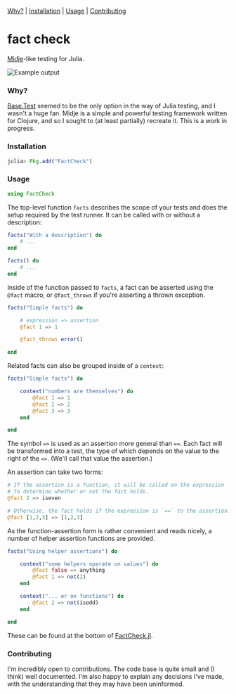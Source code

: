 [Why?](#why) |
[Installation](#installation) |
[Usage](#usage) |
[Contributing](#contributing)

# fact check

[Midje](https://github.com/marick/Midje)-like testing for Julia.

![Example output](http://img594.imageshack.us/img594/8189/screenshot20130329at222.png)

### Why?

[Base.Test](https://github.com/JuliaLang/julia/blob/master/base/test.jl) seemed to be the only option in the way of Julia testing, and I wasn't a huge fan.
Midje is a simple and powerful testing framework written for Clojure, and so I sought to (at least partially) recreate it.
This is a work in progress.

### Installation

```jl
julia> Pkg.add("FactCheck")
```

### Usage

```jl
using FactCheck
```

The top-level function `facts` describes the scope of your tests and does the setup required by the test runner.
It can be called with or without a description:

```jl
facts("With a description") do
    # ...
end

facts() do
    # ...
end
```

Inside of the function passed to `facts`, a fact can be asserted using the `@fact` macro, or `@fact_throws` if you're asserting a thrown exception.

```jl
facts("Simple facts") do

    # expression => assertion
    @fact 1 => 1

    @fact_throws error()

end
```

Related facts can also be grouped inside of a `context`:

```jl
facts("Simple facts") do

    context("numbers are themselves") do
        @fact 1 => 1
        @fact 2 => 2
        @fact 3 => 3
    end

end
```

The symbol `=>` is used as an assertion more general than `==`.
Each fact will be transformed into a test, the type of which depends on the value to the right of the `=>`. (We'll call that value the assertion.)

An assertion can take two forms:

```jl
# If the assertion is a function, it will be called on the expression
# to determine whether or not the fact holds.
@fact 2 => iseven

# Otherwise, the fact holds if the expression is `==` to the assertion.
@fact [1,2,3] => [1,2,3]
```

As the function-assertion form is rather convenient and reads nicely, a number of helper assertion functions are provided.

```jl
facts("Using helper assertions") do

    context("some helpers operate on values") do
        @fact false => anything
        @fact 1 => not(2)
    end

    context("... or on functions") do
        @fact 2 => not(isodd)
    end

end
```

These can be found at the bottom of [FactCheck.jl](https://github.com/zachallaun/FactCheck.jl/blob/master/src/FactCheck.jl).

### Contributing

I'm incredibly open to contributions. The code base is quite small and (I think) well documented.
I'm also happy to explain any decisions I've made, with the understanding that they may have been uninformed.
